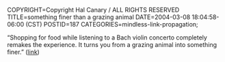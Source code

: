 COPYRIGHT=Copyright Hal Canary / ALL RIGHTS RESERVED
TITLE=something finer than a grazing animal
DATE=2004-03-08 18:04:58-06:00 (CST)
POSTID=187
CATEGORIES=mindless-link-propagation;

“Shopping for food while listening to a Bach violin concerto completely remakes the experience. It turns you from a grazing animal into something finer.” ([link](http://news.bbc.co.uk/2/hi/technology/3542391.stm))
